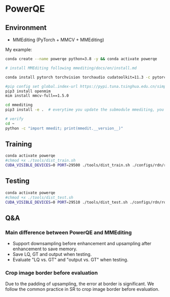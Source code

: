 # PowerQE

## Environment

- MMEditing (PyTorch + MMCV + MMEditing)

My example:

```bash
conda create --name powerqe python=3.8 -y && conda activate powerqe

# install MMEditing following mmediting/docs/en/install.md

conda install pytorch torchvision torchaudio cudatoolkit=11.3 -c pytorch -y

#pip config set global.index-url https://pypi.tuna.tsinghua.edu.cn/simple
pip3 install openmim
mim install mmcv-full==1.5.0

cd mmediting
pip3 install -e .  # everytime you update the submodule mmediting, you have to do this again

# verify
cd ~
python -c "import mmedit; print(mmedit.__version__)"
```

## Training

```bash
conda activate powerqe
#chmod +x ./tools/dist_train.sh
CUDA_VISIBLE_DEVICES=0 PORT=29500 ./tools/dist_train.sh ./configs/rdn/rdn_qe_r4c64b8_g1_1000k_div2k.py 1
```

## Testing

```bash
conda activate powerqe
#chmod +x ./tools/dist_test.sh
CUDA_VISIBLE_DEVICES=0 PORT=29510 ./tools/dist_test.sh ./configs/rdn/rdn_qe_r4c64b8_g1_1000k_div2k.py ./work_dirs/rdn_qe_r4c64b8_g1_1000k_div2k/latest.pth 1 --save-path ./work_dirs/rdn_qe_r4c64b8_g1_1000k_div2k/results/
```

## Q&A

### Main difference between PowerQE and MMEditing

- Support downsampling before enhancement and upsampling after enhancement to save memory.
- Save LQ, GT and output when testing.
- Evaluate "LQ vs. GT" and "output vs. GT" when testing.

### Crop image border before evaluation

Due to the padding of upsampling, the error at border is significant. We follow the common practice in SR to crop image border before evaluation.
